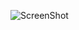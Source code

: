 ![ScreenShot](https://github.com/The-Project-Zone/flexbox-concepts/blob/master/src/common/assets/screen-capture.png?raw=true)
